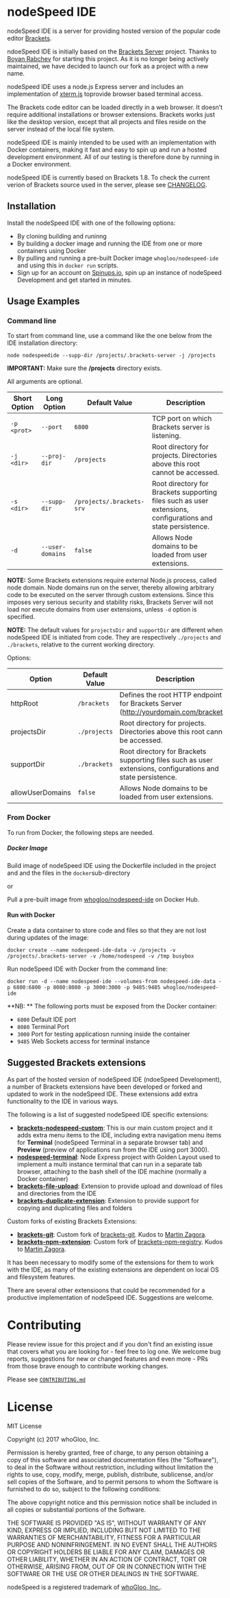 # nodeSpeed IDE
nodeSpeed IDE is a server for providing hosted version of the popular code editor [Brackets](http://brackets.io/). 

ndoeSpeed IDE is initially based on the [Brackets Server](https://github.com/rabchev/brackets-server) project. Thanks to [Boyan Rabchev](https://github.com/rabchev) for starting this project. As it is no longer being actively maintained, we have decided to launch our fork as a project with a new name.  

nodeSpeed IDE uses a node.js Express server and includes an implementation of [xterm.js](https://github.com/sourcelair/xterm.js/) toprovide browser based terminal access. 

The Brackets code editor can be loaded directly in a web browser. It doesn’t require additional installations or browser extensions. Brackets works just like the desktop version, except that all projects and files reside on the server instead of the local file system. 

nodeSpeed IDE is mainly intended to be used with an implementation with Docker containers, making it fast and easy to spin up and run a hosted development environment. All of our testing is therefore done by running in a Docker environment. 

nodeSpeed IDE is currently based on Brackets 1.8. To check the current verion of Brackets source used in the server, please see [CHANGELOG](https://github.com/whoGloo/nodespeed-ide/blob/master/CHANGELOG.md).

## Installation
Install the nodeSpeed IDE with one of the following options: 
- By cloning building and runinng
- By building a docker image and running the IDE from one or more containers using Docker
- By pulling and running a pre-built Docker image `whogloo/nodespeed-ide` and using this in `docker run` scripts.
- Sign up for an account on [Spinups.io](https://spinups.io), spin up an instance of nodeSpeed Development and get started in minutes.  

## Usage Examples
### Command line
To start from command line, use a command like the one below from the IDE installation directory: 

```
node nodespeedide --supp-dir /projects/.brackets-server -j /projects
```

**IMPORTANT:** Make sure the **/projects** directory exists.

All arguments are optional.

| Short Option | Long Option      | Default Value             | Description
|--------------|------------------|---------------------------|------------------------------------------------------------
| `-p <prot>`  | `--port`         | `6800`                    | TCP port on which Brackets server is listening.
| `-j <dir>`   | `--proj-dir`     | `/projects `              | Root directory for projects. Directories above this root cannot be accessed.
| `-s <dir>`   | `--supp-dir`     | `/projects/.brackets-srv` | Root directory for Brackets supporting files such as user extensions, configurations and state persistence.
| `-d`         | `--user-domains` | `false`                   | Allows Node domains to be loaded from user extensions.

**NOTE:** Some Brackets extensions require external Node.js process, called node domain. Node domains run on the server, thereby allowing arbitrary code to be executed on the server through custom extensions.  Since this imposes very serious security and stability risks, Brackets Server will not load nor execute domains from user extensions, unless `-d` option is specified.

**NOTE:** The default values for `projectsDir` and `supportDir` are different when nodeSpeed IDE is initiated from code. They are respectively `./projects` and `./brackets`, relative to the current working directory.

Options:

| Option           | Default Value     | Description
|------------------|-------------------|------------------------------------------------------------
| httpRoot         | `/brackets`       | Defines the root HTTP endpoint for Brackets Server (http://yourdomain.com/brackets).
| projectsDir      | `./projects`      | Root directory for projects. Directories above this root cannot be accessed.
| supportDir       | `./brackets`      | Root directory for Brackets supporting files such as user extensions, configurations and state persistence.
| allowUserDomains | `false`           | Allows Node domains to be loaded from user extensions.

### From Docker
To run from Docker, the following steps are needed. 

##### Docker Image
Build image of nodeSpeed IDE using the Dockerfile included in the project and and the files in the `docker`sub-directory 

or  

Pull a pre-built image from [whogloo/nodespeed-ide](https://hub.docker.com/r/whogloo/nodespeed-ide/) on Docker Hub. 

#### Run with Docker 

Create a data container to store code and files so that they are not lost during updates of the image: 

```
docker create --name nodespeed-ide-data -v /projects -v /projects/.brackets-server -v /home/nodespeed -v /tmp busybox 
```

Run nodeSpeed IDE with Docker from the command line: 

 ```
 docker run -d --name nodespeed-ide --volumes-from nodespeed-ide-data -p 6800:6800 -p 8080:8080 -p 3000:3000 -p 9485:9485 whogloo/nodespeed-ide 
 ```
 
 **NB: ** The following ports must be exposed from the Docker container: 
 
 - `6800` Default IDE port
 - `8080` Terminal Port 
 - `3000` Port for testing applicatiosn running inside the container
 - `9485` Web Sockets access for terminal instance
 
## Suggested Brackets extensions
As part of the hosted version of nodeSpeed IDE (ndoeSpeed Development), a number of Brackets extensions have been developed or forked and updated to work in the nodeSpeed IDE. These extensions add extra functionality to the IDE in various ways. 

The following is a list of suggested nodeSpeed IDE specific extensions: 

- [**brackets-nodespeed-custom**](https://github.com/whoGloo/brackets-nodespeed-custom): This is our main custom project and it adds extra menu items to the IDE, including extra navigation menu items for **Terminal** (nodeSpeed Terminal in a separate browser tab) and **Preview** (preview of applications run from the IDE using port 3000). 
- [**nodespeed-terminal**](https://github.com/whoGloo/nodespeed-terminal): Node Express project with Golden Layout used to implement a multi instance terminal that can run in a separate tab browser, attaching to the bash shell of the IDE machine (normally a Docker container)
- [**brackets-file-upload**](https://github.com/whoGloo/brackets-file-upload): Extension to provide upload and download of files and directories from the IDE
- [**brackets-duplicate-extension**](https://github.com/whoGloo/brackets-duplicate-extension): Extension to provide support for copying and duplicating files and folders

Custom forks of existing Brackets Extensions: 
- [**brackets-git**](https://github.com/whoGloo/brackets-git): Custom fork of [brackets-git](https://github.com/zaggino/brackets-git). Kudos to [Martin Zagora](https://github.com/zaggino). 
- [**brackets-npm-extension**](https://github.com/whoGloo/brackets-npm-registry): Custom fork of [brackets-npm-registry](https://github.com/zaggino/brackets-npm-registry). Kudos to [Martin Zagora](https://github.com/zaggino). 

It has been necessary to modify some of the extensions for them to work with the IDE, as many of the existing extensions are dependent on local OS and filesystem features. 

There are several other extensioons that could be recommended for a productive implementation of nodeSpeed IDE. Suggestions are welcome. 

# Contributing
Please review issue for this project and if you don't find an existing issue that covers what you are looking for - feel free to log one. We welcome bug reports, suggestions for new or changed features and even more - PRs from those brave enough to contribute working changes.  

Please see [`CONTRIBUTING.md`](https://github.com/whoGloo/nodespeed-ide/blob/master/CONTRIBUTING.md)

# License
MIT License

Copyright (c) 2017 whoGloo, Inc.

Permission is hereby granted, free of charge, to any person obtaining a copy
of this software and associated documentation files (the "Software"), to deal
in the Software without restriction, including without limitation the rights
to use, copy, modify, merge, publish, distribute, sublicense, and/or sell
copies of the Software, and to permit persons to whom the Software is
furnished to do so, subject to the following conditions:

The above copyright notice and this permission notice shall be included in all
copies or substantial portions of the Software.

THE SOFTWARE IS PROVIDED "AS IS", WITHOUT WARRANTY OF ANY KIND, EXPRESS OR
IMPLIED, INCLUDING BUT NOT LIMITED TO THE WARRANTIES OF MERCHANTABILITY,
FITNESS FOR A PARTICULAR PURPOSE AND NONINFRINGEMENT. IN NO EVENT SHALL THE
AUTHORS OR COPYRIGHT HOLDERS BE LIABLE FOR ANY CLAIM, DAMAGES OR OTHER
LIABILITY, WHETHER IN AN ACTION OF CONTRACT, TORT OR OTHERWISE, ARISING FROM,
OUT OF OR IN CONNECTION WITH THE SOFTWARE OR THE USE OR OTHER DEALINGS IN THE
SOFTWARE.


nodeSpeed is a registered trademark of [whoGloo, Inc.](https://whogloo.io). 
